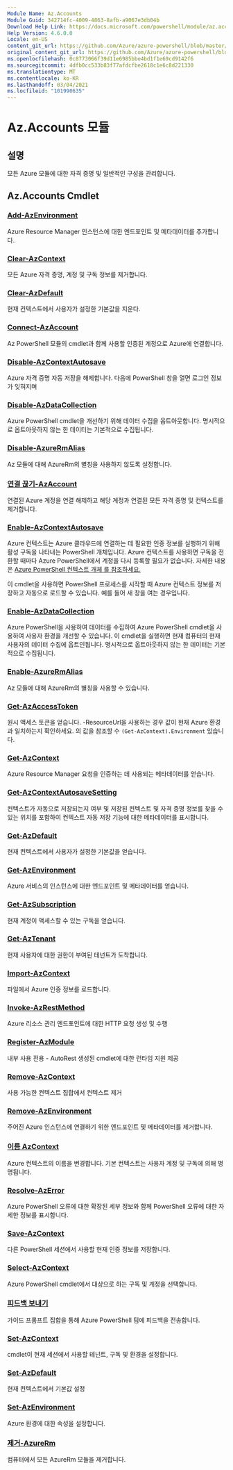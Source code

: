 ```yaml
---
Module Name: Az.Accounts
Module Guid: 342714fc-4009-4863-8afb-a9067e3db04b
Download Help Link: https://docs.microsoft.com/powershell/module/az.accounts
Help Version: 4.6.0.0
Locale: en-US
content_git_url: https://github.com/Azure/azure-powershell/blob/master/src/Accounts/Accounts/help/Az.Accounts.md
original_content_git_url: https://github.com/Azure/azure-powershell/blob/master/src/Accounts/Accounts/help/Az.Accounts.md
ms.openlocfilehash: 0c8773066f39d11e6985bbe4bd1f1e69cd9142f6
ms.sourcegitcommit: 4dfb0cc533b83f77afdcfbe2618c1e6c8d221330
ms.translationtype: MT
ms.contentlocale: ko-KR
ms.lasthandoff: 03/04/2021
ms.locfileid: "101990635"
---
```

# Az.Accounts 모듈
## 설명
모든 Azure 모듈에 대한 자격 증명 및 일반적인 구성을 관리합니다.

## Az.Accounts Cmdlet
### [Add-AzEnvironment](Add-AzEnvironment.md)
Azure Resource Manager 인스턴스에 대한 엔드포인트 및 메타데이터를 추가합니다.

### [Clear-AzContext](Clear-AzContext.md)
모든 Azure 자격 증명, 계정 및 구독 정보를 제거합니다.

### [Clear-AzDefault](Clear-AzDefault.md)
현재 컨텍스트에서 사용자가 설정한 기본값을 지운다.

### [Connect-AzAccount](Connect-AzAccount.md)
Az PowerShell 모듈의 cmdlet과 함께 사용할 인증된 계정으로 Azure에 연결합니다.

### [Disable-AzContextAutosave](Disable-AzContextAutosave.md)
Azure 자격 증명 자동 저장을 해제합니다.  다음에 PowerShell 창을 열면 로그인 정보가 잊혀지며

### [Disable-AzDataCollection](Disable-AzDataCollection.md)
Azure PowerShell cmdlet을 개선하기 위해 데이터 수집을 옵트아웃합니다. 명시적으로 옵트아웃하지 않는 한 데이터는 기본적으로 수집됩니다.

### [Disable-AzureRmAlias](Disable-AzureRmAlias.md)
Az 모듈에 대해 AzureRm의 별칭을 사용하지 않도록 설정합니다.

### [연결 끊기-AzAccount](Disconnect-AzAccount.md)
연결된 Azure 계정을 연결 해제하고 해당 계정과 연결된 모든 자격 증명 및 컨텍스트를 제거합니다.

### [Enable-AzContextAutosave](Enable-AzContextAutosave.md)
Azure 컨텍스트는 Azure 클라우드에 연결하는 데 필요한 인증 정보를 실행하기 위해 활성 구독을 나타내는 PowerShell 개체입니다. Azure 컨텍스트를 사용하면 구독을 전환할 때마다 Azure PowerShell에서 계정을 다시 등록할 필요가 없습니다. 자세한 내용은 [Azure PowerShell 컨텍스트 개체 를 참조하세요.](https://docs.microsoft.com/powershell/azure/context-persistence)

이 cmdlet을 사용하면 PowerShell 프로세스를 시작할 때 Azure 컨텍스트 정보를 저장하고 자동으로 로드할 수 있습니다. 예를 들어 새 창을 여는 경우입니다.

### [Enable-AzDataCollection](Enable-AzDataCollection.md)
Azure PowerShell을 사용하여 데이터를 수집하여 Azure PowerShell cmdlet을 사용하여 사용자 환경을 개선할 수 있습니다. 이 cmdlet을 실행하면 현재 컴퓨터의 현재 사용자의 데이터 수집에 옵트인됩니다. 명시적으로 옵트아웃하지 않는 한 데이터는 기본적으로 수집됩니다.

### [Enable-AzureRmAlias](Enable-AzureRmAlias.md)
Az 모듈에 대해 AzureRm의 별칭을 사용할 수 있습니다.

### [Get-AzAccessToken](Get-AzAccessToken.md)
원시 액세스 토큰을 얻습니다. -ResourceUrl을 사용하는 경우 값이 현재 Azure 환경과 일치하는지 확인하세요. 의 값을 참조할 수 `(Get-AzContext).Environment` 있습니다.

### [Get-AzContext](Get-AzContext.md)
Azure Resource Manager 요청을 인증하는 데 사용되는 메타데이터를 얻습니다.

### [Get-AzContextAutosaveSetting](Get-AzContextAutosaveSetting.md)
컨텍스트가 자동으로 저장되는지 여부 및 저장된 컨텍스트 및 자격 증명 정보를 찾을 수 있는 위치를 포함하여 컨텍스트 자동 저장 기능에 대한 메타데이터를 표시합니다.

### [Get-AzDefault](Get-AzDefault.md)
현재 컨텍스트에서 사용자가 설정한 기본값을 얻습니다.

### [Get-AzEnvironment](Get-AzEnvironment.md)
Azure 서비스의 인스턴스에 대한 엔드포인트 및 메타데이터를 얻습니다.

### [Get-AzSubscription](Get-AzSubscription.md)
현재 계정이 액세스할 수 있는 구독을 얻습니다.

### [Get-AzTenant](Get-AzTenant.md)
현재 사용자에 대한 권한이 부여된 테넌트가 도착합니다.

### [Import-AzContext](Import-AzContext.md)
파일에서 Azure 인증 정보를 로드합니다.

### [Invoke-AzRestMethod](Invoke-AzRestMethod.md)
Azure 리소스 관리 엔드포인트에 대한 HTTP 요청 생성 및 수행

### [Register-AzModule](Register-AzModule.md)
내부 사용 전용 - AutoRest 생성된 cmdlet에 대한 런타임 지원 제공

### [Remove-AzContext](Remove-AzContext.md)
사용 가능한 컨텍스트 집합에서 컨텍스트 제거

### [Remove-AzEnvironment](Remove-AzEnvironment.md)
주어진 Azure 인스턴스에 연결하기 위한 엔드포인트 및 메타데이터를 제거합니다.

### [이름 AzContext](Rename-AzContext.md)
Azure 컨텍스트의 이름을 변경합니다.  기본 컨텍스트는 사용자 계정 및 구독에 의해 명명됩니다.

### [Resolve-AzError](Resolve-AzError.md)
Azure PowerShell 오류에 대한 확장된 세부 정보와 함께 PowerShell 오류에 대한 자세한 정보를 표시합니다.

### [Save-AzContext](Save-AzContext.md)
다른 PowerShell 세션에서 사용할 현재 인증 정보를 저장합니다.

### [Select-AzContext](Select-AzContext.md)
Azure PowerShell cmdlet에서 대상으로 하는 구독 및 계정을 선택합니다.

### [피드백 보내기](Send-Feedback.md)
가이드 프롬프트 집합을 통해 Azure PowerShell 팀에 피드백을 전송합니다.

### [Set-AzContext](Set-AzContext.md)
cmdlet이 현재 세션에서 사용할 테넌트, 구독 및 환경을 설정합니다.

### [Set-AzDefault](Set-AzDefault.md)
현재 컨텍스트에서 기본값 설정

### [Set-AzEnvironment](Set-AzEnvironment.md)
Azure 환경에 대한 속성을 설정합니다.

### [제거-AzureRm](Uninstall-AzureRm.md)
컴퓨터에서 모든 AzureRm 모듈을 제거합니다.


